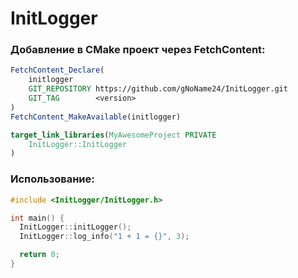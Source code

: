 # InitLogger

### Добавление в CMake проект через FetchContent:
```cmake
FetchContent_Declare(
    initlogger
    GIT_REPOSITORY https://github.com/gNoName24/InitLogger.git
    GIT_TAG        <version>
)
FetchContent_MakeAvailable(initlogger)

target_link_libraries(MyAwesomeProject PRIVATE
    InitLogger::InitLogger
)
```

### Использование:
```cpp
#include <InitLogger/InitLogger.h>

int main() {
  InitLogger::initLogger();
  InitLogger::log_info("1 + 1 = {}", 3);

  return 0;
}
```
